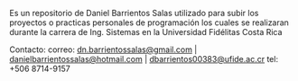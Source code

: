 Es un repositorio de Daniel Barrientos Salas utilizado para subir los proyectos o practicas personales de programación los cuales se realizaran durante la carrera de Ing. Sistemas en la Universidad Fidélitas Costa Rica

Contacto: correo: dn.barrientossalas@gmail.com | danielbarrientossalas@hotmail.com | dbarrientos00383@ufide.ac.cr tel: +506 8714-9157
